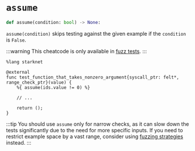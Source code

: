 # `assume`
```python
def assume(condition: bool) -> None:
```
`assume(condition)` skips testing against the given example if the `condition` is `False`.

:::warning
This cheatcode is only available in [fuzz tests](../03-fuzzing/README.md).
:::

```cairo
%lang starknet

@external
func test_function_that_takes_nonzero_argument{syscall_ptr: felt*, range_check_ptr}(value) {
    %{ assume(ids.value != 0) %}

    // ...

    return ();
}
```

:::tip
You should use `assume` only for narrow checks, as it can slow down the tests significantly due to
the need for more specific inputs.
If you need to restrict example space by a vast range, consider
using [fuzzing strategies](../03-fuzzing/strategies.md) instead.
:::
